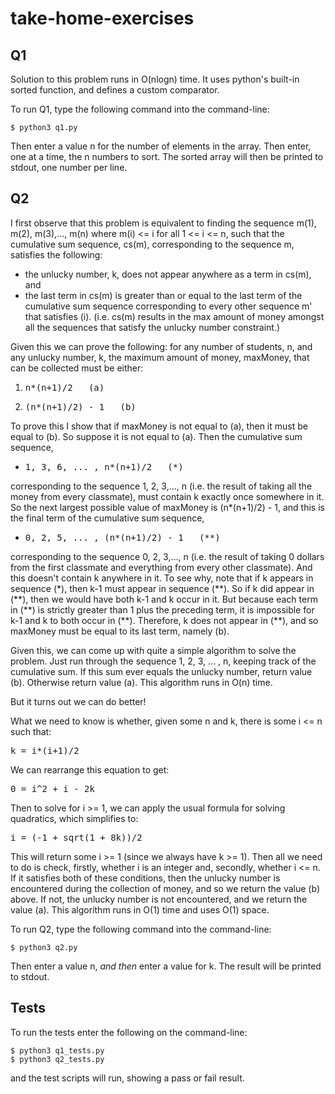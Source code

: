 # take-home-exercises

## Q1
Solution to this problem runs in O(nlogn) time. It uses python's built-in sorted function, and defines a custom comparator.

To run Q1, type the following command into the command-line:
```
$ python3 q1.py
```
Then enter a value n for the number of elements in the array. Then enter, one at a time, the n numbers to sort. The sorted array will then be printed to stdout, one number per line.

## Q2
I first observe that this problem is equivalent to finding the sequence m(1), m(2), m(3),..., m(n) where m(i) <= i for all 1 <= i <= n, such that the cumulative sum sequence, cs(m), corresponding to the sequence m, satisfies the following:
- the unlucky number, k, does not appear anywhere as a term in cs(m), and
- the last term in cs(m) is greater than or equal to the last term of the cumulative sum sequence corresponding to every other sequence m' that satisfies (i). (i.e. cs(m) results in the max amount of money amongst all the sequences that satisfy the unlucky number constraint.)

Given this we can prove the following: for any number of students, n, and any unlucky number, k, the maximum amount of money, maxMoney, that can be collected must be either:
1. <pre>n*(n+1)/2   (a)</pre>
2. <pre>(n*(n+1)/2) - 1   (b)</pre>

To prove this I show that if maxMoney is not equal to (a), then it must be equal to (b). So suppose it is not equal to (a). Then the cumulative sum sequence,
- <pre>1, 3, 6, ... , n*(n+1)/2   (*)</pre>
corresponding to the sequence 1, 2, 3,..., n (i.e. the result of taking all the money from every classmate), must contain k exactly once somewhere in it. So the next largest possible value of maxMoney is (n*(n+1)/2) - 1, and this is the final term of the cumulative sum sequence,
- <pre>0, 2, 5, ... , (n*(n+1)/2) - 1   (**)</pre>
corresponding to the sequence 0, 2, 3,..., n (i.e. the result of taking 0 dollars from the first classmate and everything from every other classmate). And this doesn't contain k anywhere in it. To see why, note that if k appears in sequence (\*), then k-1 must appear in sequence (\*\*). So if k did appear in (\*\*), then we would have both k-1 and k occur in it. But because each term in (\*\*) is strictly greater than 1 plus the preceding term, it is impossible for k-1 and k to both occur in (\*\*). Therefore, k does not appear in (\*\*), and so maxMoney must be equal to its last term, namely (b).

Given this, we can come up with quite a simple algorithm to solve the problem. Just run through the sequence 1, 2, 3, ... , n, keeping track of the cumulative sum. If this sum ever equals the unlucky number, return value (b). Otherwise return value (a). This algorithm runs in O(n) time.

But it turns out we can do better!

What we need to know is whether, given some n and k, there is some i <= n such that:
<pre>k = i*(i+1)/2</pre>
We can rearrange this equation to get:
<pre>0 = i^2 + i - 2k</pre>
Then to solve for i >= 1, we can apply the usual formula for solving quadratics, which simplifies to:
<pre>i = (-1 + sqrt(1 + 8k))/2</pre>
This will return some i >= 1 (since we always have k >= 1). Then all we need to do is check, firstly, whether i is an integer and, secondly, whether i <= n. If it satisfies both of these conditions, then the unlucky number is encountered during the collection of money, and so we return the value (b) above. If not, the unlucky number is not encountered, and we return the value (a). This algorithm runs in O(1) time and uses O(1) space.

To run Q2, type the following command into the command-line:
```
$ python3 q2.py
```
Then enter a value n, *and then* enter a value for k. The result will be printed to stdout.

## Tests

To run the tests enter the following on the command-line:
```
$ python3 q1_tests.py
$ python3 q2_tests.py
```
and the test scripts will run, showing a pass or fail result.
